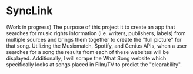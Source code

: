 # SyncLink

(Work in progress) The purpose of this project it to create an app that searches for music rights information (i.e. writers, publishers, labels) from multiple sources and brings them together to create the "full picture" for that song. Utilizing the Musixmatch, Spotify, and Genius APIs, when a user searches for a song the results from each of these websites will be displayed. Additionally, I will scrape the What Song website which specifically looks at songs placed in Film/TV to predict the "clearability".  
